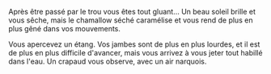 Après être passé par le trou vous êtes tout gluant... 
Un beau soleil brille et vous sêche, 
mais le chamallow séché caramélise et vous rend de plus en plus gêné dans vos mouvements.

Vous apercevez un étang.
Vos jambes sont de plus en plus lourdes, et il est de plus en plus difficile d'avancer, 
mais vous arrivez à vous jeter tout habillé dans l'eau.
Un crapaud vous observe, avec un air narquois.
